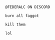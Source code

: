                                                                                                         @FEDERALC ON DISCORD 
                                                                                                           burn all faggot
                                                                                                              kill them
                                                                                                                 lol
